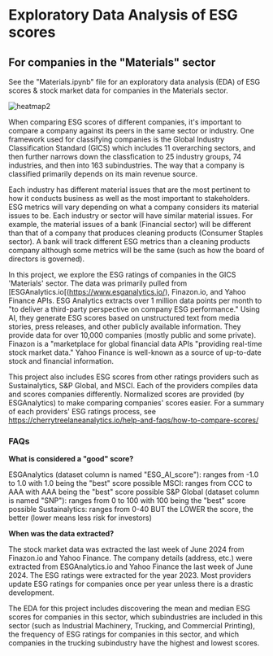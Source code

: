 # Exploratory Data Analysis of ESG scores 
## For companies in the "Materials" sector
See the "Materials.ipynb" file for an exploratory data analysis (EDA) of ESG scores &amp; stock market data for companies in the Materials sector.
 
![heatmap2](https://github.com/user-attachments/assets/4d5c712e-3a53-4c5e-bb05-88df91f9851c)



When comparing ESG scores of different companies, it's important to compare a company against its peers in the same sector or industry. One framework used for classifying companies is the Global Industry Classification Standard (GICS) which includes 11 overarching sectors, and then further narrows down the classfication to 25 industry groups, 74 industries, and then into 163 subindustries. The way that a company is classified primarily depends on its main revenue source.

Each industry has different material issues that are the most pertinent to how it conducts business as well as the most important to stakeholders. ESG metrics will vary depending on what a company considers its material issues to be. Each industry or sector will have similar material issues. For example, the material issues of a bank (Financial sector) will be different than that of a company that produces cleaning products (Consumer Staples sector). A bank will track different ESG metrics than a cleaning products company although some metrics will be the same (such as how the board of directors is governed).

In this project, we explore the ESG ratings of companies in the GICS 'Materials' sector. The data was primarily pulled from [ESGAnalytics.io[(https://www.esganalytics.io/), Finazon.io, and Yahoo Finance APIs. ESG Analytics extracts over 1 million data points per month to "to deliver a third-party perspective on company ESG performance." Using AI, they generate ESG scores based on unstructured text from media stories, press releases, and other publicly available information. They provide data for over 10,000 companies (mostly public and some private). Finazon is a "marketplace for global financial data APIs "providing real-time stock market data." Yahoo Finance is well-known as a source of up-to-date stock and financial information.

This project also includes ESG scores from other ratings providers such as Sustainalytics, S&P Global, and MSCI. Each of the providers compiles data and scores companies differently. Normalized scores are provided (by ESGAnalytics) to make comparing companies' scores easier. 
For a summary of each providers' ESG ratings process, see https://cherrytreelaneanalytics.io/help-and-faqs/how-to-compare-scores/

### FAQs
**What is considered a "good" score?**

ESGAnalytics (dataset column is named "ESG_AI_score"): ranges from -1.0 to 1.0 with 1.0 being the "best" score possible
MSCI: ranges from CCC to AAA with AAA being the "best" score possible
S&P Global (dataset column is named "SNP"): ranges from 0 to 100 with 100 being the "best" score possible
Sustainalytics: ranges from 0-40 BUT the LOWER the score, the better (lower means less risk for investors)

**When was the data extracted?**

The stock market data was extracted the last week of June 2024 from Finazon.io and Yahoo Finance. 
The company details (address, etc.) were extracted from ESGAnalytics.io and Yahoo Finance the last week of June 2024.
The ESG ratings were extracted for the year 2023. Most providers update ESG ratings for companies once per year unless there is a drastic development.

The EDA for this project includes discovering the mean and median ESG scores for companies in this sector, which subindustries are included in this sector (such as Industrial Machinery, Trucking, and Commercial Printing), the frequency of ESG ratings for companies in this sector, and which companies in the trucking subindustry have the highest and lowest scores.
